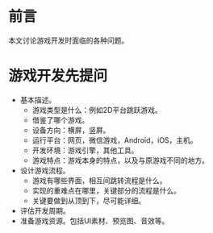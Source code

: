 # 前言

本文讨论游戏开发时面临的各种问题。

# 游戏开发先提问

* 基本描述。
  * 游戏类型是什么：例如2D平台跳跃游戏。
  * 借鉴了哪个游戏。
  * 设备方向：横屏，竖屏。
  * 运行平台：网页，微信游戏，Android，iOS，主机。
  * 开发环境：游戏引擎，其他工具。
  * 游戏特点：游戏本身的特点，以及与原游戏不同的地方。
* 设计游戏流程。
  * 游戏有哪些界面，相互间跳转流程是什么。
  * 实现的重难点在哪里，关键部分的流程是什么。
  * 关键要做到从顶到下，尽可能详细。
* 评估开发周期。
* 准备游戏资源。包括UI素材、预览图、音效等。


